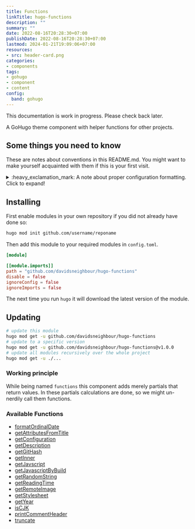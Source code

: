 ```yaml
---
title: Functions
linkTitle: hugo-functions
description: ""
summary: ""
date: 2022-08-16T20:28:30+07:00
publishDate: 2022-08-16T20:28:30+07:00
lastmod: 2024-01-21T19:09:06+07:00
resources:
- src: header-card.png
categories:
- components
tags:
- gohugo
- component
- content
config:
  band: gohugo
---
```


This documentation is work in progress. Please check back later.

A GoHugo theme component with helper functions for other projects.

<!--- THINGSTOKNOW BEGIN --->

## Some things you need to know

These are notes about conventions in this README.md. You might want to make yourself acquainted with them if this is your first visit.

<details>

<summary>:heavy_exclamation_mark: A note about proper configuration formatting. Click to expand!</summary>

The following documentation will refer to all configuration parameters in TOML format and with the assumption of a configuration file for your project at `/config.toml`. There are various formats of configurations (TOML/YAML/JSON) and multiple locations your configuration can reside (config file or config directory). Note that in the case of a config directory the section headers of all samples need to have the respective section title removed. So `[params.dnb.something]` will become `[dnb.something]` if the configuration is done in the file `/config/$CONFIGNAME/params.toml`.

</details>
<!--- THINGSTOKNOW END --->

<!--- INSTALLUPDATE BEGIN --->

## Installing

First enable modules in your own repository if you did not already have done so:

```bash
hugo mod init github.com/username/reponame
```

Then add this module to your required modules in `config.toml`.

```toml
[module]

[[module.imports]]
path = "github.com/davidsneighbour/hugo-functions"
disable = false
ignoreConfig = false
ignoreImports = false

```

The next time you run `hugo` it will download the latest version of the module.

## Updating

```bash
# update this module
hugo mod get -u github.com/davidsneighbour/hugo-functions
# update to a specific version
hugo mod get -u github.com/davidsneighbour/hugo-functions@v1.0.0
# update all modules recursively over the whole project
hugo mod get -u ./...
```
<!--- INSTALLUPDATE END --->

### Working principle

While being named `functions` this component adds merely partials that return values. In these partials calculations are done, so we might un-nerdily call them functions.

### Available Functions

- [formatOrdinalDate](/davidsneighbour/hugo-functions/wiki/function-formatordinaldate)
- [getAttributesFromTitle](/davidsneighbour/hugo-functions/wiki/function-getattributesfromtitle)
- [getConfiguration](/davidsneighbour/hugo-functions/wiki/function-getconfiguration)
- [getDescription](/davidsneighbour/hugo-functions/wiki/function-getdescription)
- [getGitHash](/davidsneighbour/hugo-functions/wiki/function-getgithash)
- [getInner](/davidsneighbour/hugo-functions/wiki/function-getinner)
- [getJavscript](/davidsneighbour/hugo-functions/wiki/function-getjavascript)
- [getJavascriptByBuild](/davidsneighbour/hugo-functions/wiki/function-getjavascriptbybuild)
- [getRandomString](/davidsneighbour/hugo-functions/wiki/function-getrandomstring)
- [getReadingTime](/davidsneighbour/hugo-functions/wiki/function-getreadingtime)
- [getRemoteImage](/davidsneighbour/hugo-functions/wiki/function-getremoteimage)
- [getStylesheet](/davidsneighbour/hugo-functions/wiki/function-getstylesheet)
- [getYear](/davidsneighbour/hugo-functions/wiki/function-getyear)
- [isCJK](/davidsneighbour/hugo-functions/wiki/function-iscjk)
- [printCommentHeader](/davidsneighbour/hugo-functions/wiki/function-printcommentheader)
- [truncate](/davidsneighbour/hugo-functions/wiki/function-truncate)
